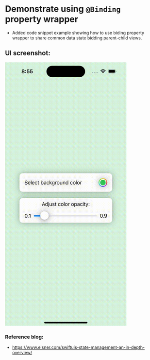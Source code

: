 #  Demonstrate using `@Binding` property wrapper

- Added code snippet example showing how to use biding property wrapper to share common data state
  bidding parent-child views.
  
## UI screenshot:
![BindingPropertyWrapperExample](./BindingPropertyWrapperExample.gif)

### Reference blog:
- https://www.elsner.com/swiftuis-state-management-an-in-depth-overview/

